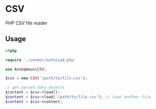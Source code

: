 # CSV
PHP CSV file reader

## Usage

```php
<?php

require './vendor/autoload.php'

use Aznoqmous\CSV;

$csv = new CSV('/path/to/file.csv');

// get parsed data objects
$content = $csv->load();
$content = $csv->load('/path/to/file.csv'); // load another file
$content = $csv->content;
```
